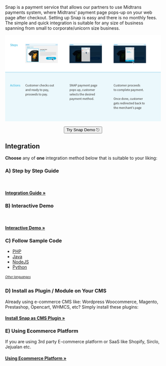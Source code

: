 Snap is a payment service that allows our partners to use Midtrans payments system, where Midtrans’ payment page pops-up on your web page after checkout. Setting up Snap is easy and there is no monthly fees. The simple and quick integration is suitable for any size of business spanning from small to corporate/unicorn size business.

![Snap Overview](./../../asset/image/snap-overview-main.png)

<p style="text-align: center;">
  <button onclick="
  event.target.innerText = `Processing...`;
  fetch(`https://cors-anywhere.herokuapp.com/https://midtrans.com/api/request_snap_token`)
    .then(res=>res.json())
    .then(res=>{
      let snapToken = res.token;
      snap.pay(snapToken,{
        onSuccess: function(res){ console.log('Snap result:',res) },
        onPending: function(res){ console.log('Snap result:',res) },
        onError: function(res){ console.log('Snap result:',res) },
      });
    })
    .catch( e=>{ console.error(e); window.open('https://demo.midtrans.com', '_blank'); } )
    .finally( e=>{ event.target.innerText = `Pay with Snap &#9099;` })
  " class="my-btn">Try Snap Demo &#9099;</button>
</p>

## Integration
**Choose** any of **one** integration method below that is suitable to your liking:

### A) Step by Step Guide
<br>
<div class="my-card">

#### [Integration Guide &#187;](/en/snap/integration-guide.md)
</div>

### B) Interactive Demo
<br>
<div class="my-card">

#### [Interactive Demo &#187;](/en/snap/interactive-demo.md)
</div>

### C) Follow Sample Code
- [PHP](https://github.com/Midtrans/midtrans-php/tree/master/examples)
- [Java](https://github.com/Midtrans/midtrans-java/tree/master/example)
- [NodeJS](https://github.com/Midtrans/midtrans-nodejs-client/tree/master/examples)
- [Python](https://github.com/Midtrans/midtrans-python-client/tree/master/examples)

<sub><sup>[*Other languanges*](/en/technical-reference/library-plugin.md#language-library)</sup></sub>

### D) Install as Plugin / Module on Your CMS
Already using e-commerce CMS like: Wordpress Woocommerce, Magento, Prestashop, Opencart, WHMCS, etc? Simply install these plugins:

<div class="my-card">

#### [Install Snap as CMS Plugin &#187;](/en/snap/with-plugins.md)
</div>

### E) Using Ecommerce Platform
If you are using 3rd party E-commerce platform or SaaS like Shopify, Sirclo, Jejualan etc.

<div class="my-card">

#### [Using Ecommerce Platform &#187;](/en/snap/platform/overview.md)
</div>
